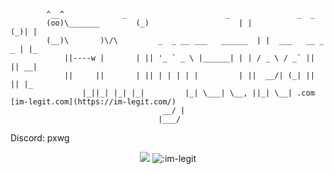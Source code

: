 

            ^__^   			 _                      _               _  _   
            (oo)\_______		(_)                    | |             (_)| |  
            (__)\       )\/\    	 _  _ __ ___   ______  | |  ___   __ _  _ | |_ 
                ||----w |		| || '_ ` _ \ |______| | | / _ \ / _` || || __|
                ||     || 		| || | | | | |         | ||  __/| (_| || || |_ 
					|_||_| |_| |_|         |_| \___| \__, ||_| \__| .com [im-legit.com](https://im-legit.com/)
									  __/ |        
									 |___/         
     
Discord: pxwg
<p align="center">
	<img src="https://github-readme-streak-stats.herokuapp.com?user=im-legit&theme=github-dark-blue&hide_border=true&date_format=j%20M%5B%20Y%5D">
	<img src="https://count.getloli.com/get/@:im-legit" alt=":im-legit" />
</p>

